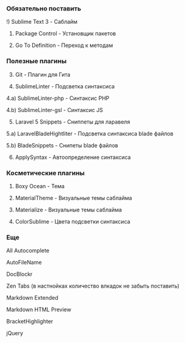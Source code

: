 
### Обязательно поставить ###

!) Sublime Text 3               - Саблайм

1) Package Control              - Установщик пакетов

2) Go To Definition               - Переход к методам

### Полезные плагины ###

3) Git                          - Плагин для Гита

4) SublimeLinter                - Подсветка синтаксиса

4.a) SublimeLinter-php          - Синтаксис PHP

4.b) SublimeLinter-gsl          - Синтаксис JS

5) Laravel 5 Snippets           - Сниппеты для ларавеля

5.a) LaravelBladeHightliter     - Подсветка синтаксиса blade файлов

5.b) BladeSnippets              - Снипеты blade файлов

6) ApplySyntax 					- Автоопределение синтаксиса

### Косметические плагины ###

1) Boxy Ocean 					- Тема

2) MaterialTheme                - Визуальные темы саблайма

3) Materialize					- Визуальные темы саблайма

4) ColorSublime                 - Цвета подсветки синтаксиса

### Еще ###

All Autocomplete

AutoFileName

DocBlockr

Zen Tabs (в настнойках количество влкадок не забыть поставить)

Markdown Extended

Markdown HTML Preview

BracketHighlighter

jQuery
